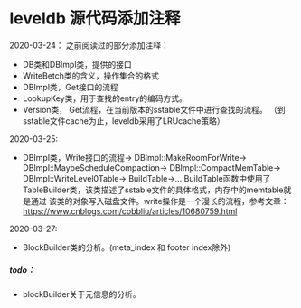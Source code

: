# leveldb 源代码添加注释

2020-03-24：
之前阅读过的部分添加注释：

* DB类和DBImpl类，提供的接口
* WriteBetch类的含义，操作集合的格式
* DBImpl类，Get接口的流程
* LookupKey类，用于查找的entry的编码方式。
* Version类， Get流程，在当前版本的sstable文件中进行查找的流程。
（到sstable文件cache为止，leveldb采用了LRUcache策略）

2020-03-25:
* DBImpl类，Write接口的流程->
    DBImpl::MakeRoomForWrite->
        DBImpl::MaybeScheduleCompaction->
            DBImpl::CompactMemTable->
                DBImpl::WriteLevel0Table->
                    BuildTable->...
BuildTable函数中使用了TableBuilder类，该类描述了sstable文件的具体格式，内存中的memtable就是通过
该类的对象写入磁盘文件。write操作是一个漫长的流程，参考文章：https://www.cnblogs.com/cobbliu/articles/10680759.html

2020-03-27:
* BlockBuilder类的分析。(meta_index 和 footer index除外)

##### todo：
* blockBuilder关于元信息的分析。
